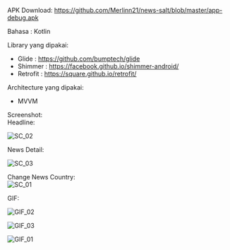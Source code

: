 APK Download: https://github.com/Merlinn21/news-salt/blob/master/app-debug.apk

Bahasa : Kotlin

Library yang dipakai:
  - Glide : https://github.com/bumptech/glide
  - Shimmer : https://facebook.github.io/shimmer-android/
  - Retrofit : https://square.github.io/retrofit/

Architecture yang dipakai: 
  - MVVM

Screenshot:
<br>
Headline: 
<br>

![SC_02](assets/sc_02.jpeg)
<br>

News Detail:
<br>

![SC_03](assets/sc_03.jpeg)
<br>

Change News Country:
<br>
![SC_01](assets/sc_01.jpeg)

GIF:
<br>

![GIF_02](assets/gif_02.gif)

![GIF_03](assets/gif_03.gif)

![GIF_01](assets/gif_01.gif)
